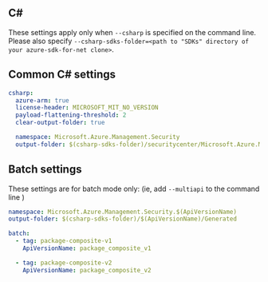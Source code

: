 ## C#

These settings apply only when `--csharp` is specified on the command line.
Please also specify `--csharp-sdks-folder=<path to "SDKs" directory of your azure-sdk-for-net clone>`.

## Common C# settings

``` yaml $(csharp)
csharp:
  azure-arm: true
  license-header: MICROSOFT_MIT_NO_VERSION
  payload-flattening-threshold: 2
  clear-output-folder: true
```

``` yaml $(csharp) && !$(multiapi) && !$(profile)
  namespace: Microsoft.Azure.Management.Security
  output-folder: $(csharp-sdks-folder)/securitycenter/Microsoft.Azure.Management.SecurityCenter/src/Generated
```

## Batch settings
These settings are for batch mode only: (ie, add `--multiapi` to the command line )

``` yaml $(multiapi)
namespace: Microsoft.Azure.Management.Security.$(ApiVersionName)
output-folder: $(csharp-sdks-folder)/$(ApiVersionName)/Generated

batch:
  - tag: package-composite-v1
    ApiVersionName: package_composite_v1

  - tag: package-composite-v2
    ApiVersionName: package_composite_v2
```